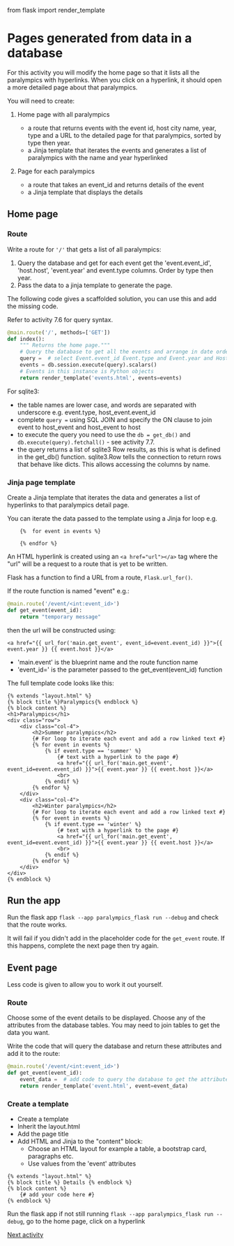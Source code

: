 from flask import render_template

# Pages generated from data in a database

For this activity you will modify the home page so that it lists all the paralympics with hyperlinks. When you click on
a hyperlink, it should open a more detailed page about that paralympics.

You will need to create:

1. Home page with all paralympics

    - a route that returns events with the event id, host city name, year, type and a URL to the detailed page for that
      paralympics, sorted by type then year.
    - a Jinja template that iterates the events and generates a list of paralympics with the name and year hyperlinked

2. Page for each paralympics

    - a route that takes an event_id and returns details of the event
    - a Jinja template that displays the details

## Home page

### Route

Write a route for `'/'` that gets a list of all paralympics:

1. Query the database and get for each event get the 'event.event_id', 'host.host', 'event.year' and event.type columns.
   Order by type then year.
2. Pass the data to a jinja template to generate the page.

The following code gives a scaffolded solution, you can use this and add the missing code.

Refer to activity 7.6 for query syntax.

```python
@main.route('/', methods=['GET'])
def index():
    """ Returns the home page."""
    # Query the database to get all the events and arrange in date order
    query =  # select Event.event_id Event.type and Event.year and Host.host from Event join to HostEvent using relationship Event.host_events join to HostEvent to Host using relationship HostEvent.host
    events = db.session.execute(query).scalars()
    # Events in this instance is Python objects
    return render_template('events.html', events=events)
```

For sqlite3:

- the table names are lower case, and words are separated with underscore e.g. event.type, host_event.event_id
- complete `query =` using SQL JOIN and specify the ON clause to join event to host_event and host_event to host
- to execute the query you need to use the `db = get_db()` and `db.execute(query).fetchall()` - see activity 7.7.
- the query returns a list of sqlite3 Row results, as this is what is defined in the get_db() function. sqlite3.Row
  tells the connection to return rows that behave like dicts. This allows accessing the columns by name.

### Jinja page template

Create a Jinja template that iterates the data and generates a list of hyperlinks to that paralympics detail page.

You can iterate the data passed to the template using a Jinja for loop e.g.

```jinja
    {%  for event in events %}
        
    {% endfor %}
```

An HTML hyperlink is created using an `<a href="url"></a>` tag where the "url" will be a request to a route that is yet
to be written.

Flask has a function to find a URL from a route, `Flask.url_for()`.

If the route function is named "event" e.g.:

```python
@main.route('/event/<int:event_id>')
def get_event(event_id):
    return "temporary message"
```

then the url will be constructed using:

`<a href="{{ url_for('main.get_event', event_id=event.event_id) }}">{{ event.year }} {{ event.host }}</a>`

- 'main.event' is the blueprint name and the route function name
- 'event_id=' is the parameter passed to the get_event(event_id) function

The full template code looks like this:

```jinja
{% extends "layout.html" %}
{% block title %}Paralympics{% endblock %}
{% block content %}
<h1>Paralympics</h1>
<div class="row">
    <div class="col-4">
        <h2>Summer paralympics</h2>
        {# For loop to iterate each event and add a row linked text #}
        {% for event in events %}
            {% if event.type == 'summer' %}
                {# text with a hyperlink to the page #}
                <a href="{{ url_for('main.get_event', event_id=event.event_id) }}">{{ event.year }} {{ event.host }}</a>
                <br>
            {% endif %}
        {% endfor %}
    </div>
    <div class="col-4">
        <h2>Winter paralympics</h2>
        {# For loop to iterate each event and add a row linked text #}
        {% for event in events %}
            {% if event.type == 'winter' %}
                {# text with a hyperlink to the page #}
                <a href="{{ url_for('main.get_event', event_id=event.event_id) }}">{{ event.year }} {{ event.host }}</a>
                <br>
            {% endif %}
        {% endfor %}
    </div>
</div>
{% endblock %}
```

## Run the app

Run the flask app  `flask --app paralympics_flask run --debug` and check that the route works.

It will fail if you didn't add in the placeholder code for the `get_event` route. If this happens, complete the next
page then try again.

## Event page
Less code is given to allow you to work it out yourself.

### Route

Choose some of the event details to be displayed. Choose any of the attributes from the database tables. You may need to
join tables to get the data you want.

Write the code that will query the database and return these attributes and add it to the route:

```python
@main.route('/event/<int:event_id>')
def get_event(event_id):
    event_data =  # add code to query the database to get the attributes you want for the event
    return render_template('event.html', event=event_data)
```

### Create a template

- Create a template
- Inherit the layout.html
- Add the page title
- Add HTML and Jinja to the "content" block:
    - Choose an HTML layout for example a table, a bootstrap card, paragraphs etc.
    - Use values from the 'event' attributes

```jinja
{% extends "layout.html" %}
{% block title %} Details {% endblock %}
{% block content %}
    {# add your code here #}
{% endblock %}
```

Run the flask app if not still running  `flask --app paralympics_flask run --debug`, go to the home page, click on a
hyperlink

[Next activity](8-3-page-api.md)